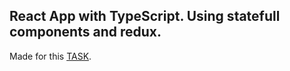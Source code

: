 ## React App with TypeScript. Using statefull components and redux.

Made for this [TASK](Task.pdf "TASK").
